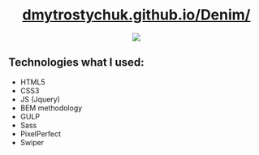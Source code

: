 <h1 align="center">
  <a href="https://dmytrostychuk.github.io/Denim/">
    dmytrostychuk.github.io/Denim/
  </a>
</h1>

<p align="center">
  <img src="https://user-images.githubusercontent.com/72120575/165741956-065fb392-38a5-45db-8310-156e36580d48.jpg">
</p>

<h2>
  Technologies what I used:
</h2>
<ul>
  <li>HTML5</li>
  <li>CSS3</li>
  <li>JS (Jquery)</li>
  <li>BEM methodology</li>
  <li>GULP</li>  
  <li>Sass</li>  
  <li>PixelPerfect</li>
  <li>Swiper</li>
</ul>
